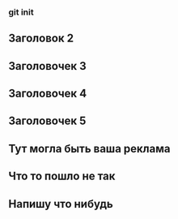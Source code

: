 ### git init
## Заголовок 2
## Заголовочек 3
## Заголовочек 4
## Заголовочек 5
## Тут могла быть ваша реклама 
## Что то пошло не так
## Напишу что нибудь